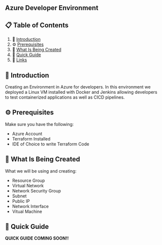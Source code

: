 ## Azure Developer Environment

## 📋 <a name="table">Table of Contents</a>

1. 🤖 [Introduction](#introduction)
2. ⚙️ [Prerequisites](#prerequisites)
3. 🔋 [What Is Being Created](#what-is-being-created)
4. 🤸 [Quick Guide](#quick-guide)
5. 🔗 [Links](#links)

## <a name="introduction">🤖 Introduction</a>

Creating an Environment in Azure for developers. In this environment we deployed a Linux VM 
installed with Docker and Jenkins allowing developers to test containerized applications as
well as CICD pipelines.


## <a name="prerequisites">⚙️ Prerequisites</a>

Make sure you have the following:

- Azure Account
- Terraform Installed
- IDE of Choice to write Terraform Code

## <a name="what-is-being-created">🔋 What Is Being Created</a>

What we will be using and creating:

- Resource Group
- Virtual Network
- Network Security Group
- Subnet
- Public IP
- Network Interface
- Vitual Machine

## <a name="quick-guide">🤸 Quick Guide</a>

**QUICK GUIDE COMING SOON!!**
